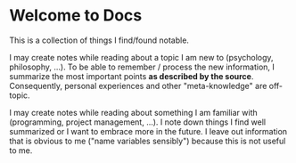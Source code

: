 # Welcome to Docs

This is a collection of things I find/found notable.

I may create notes while reading about a topic I am new to (psychology, philosophy, ...). To be able to remember / process the new information, I summarize the most important points **as described by the source**. Consequently, personal experiences and other "meta-knowledge" are off-topic.

I may create notes while reading about something I am familiar with (programming, project management, ...). I note down things I find well summarized or I want to embrace more in the future. I leave out information that is obvious to me ("name variables sensibly") because this is not useful to me.
